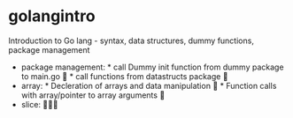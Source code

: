 # golangintro
Introduction to Go lang - syntax, data structures, dummy functions, package management

- package management:
        * call Dummy init function from dummy package to main.go :tada:
        * call functions from datastructs package                :tada:
- array:
        * Decleration of arrays and data manipulation            :tada:
        * Function calls with array/pointer to array arguments   :tada:
- slice: :stop_sign::safety_vest::construction:
